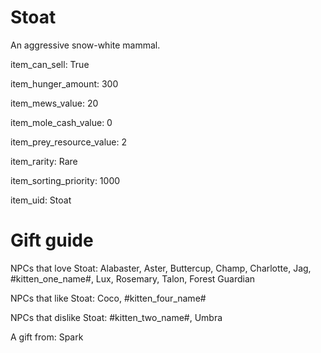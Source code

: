# Stoat

An aggressive snow-white mammal.

item_can_sell: True

item_hunger_amount: 300

item_mews_value: 20

item_mole_cash_value: 0

item_prey_resource_value: 2

item_rarity: Rare

item_sorting_priority: 1000

item_uid: Stoat

# Gift guide

NPCs that love Stoat: Alabaster, Aster, Buttercup, Champ, Charlotte, Jag, #kitten_one_name#, Lux, Rosemary, Talon, Forest Guardian

NPCs that like Stoat: Coco, #kitten_four_name#

NPCs that dislike Stoat: #kitten_two_name#, Umbra

A gift from: Spark